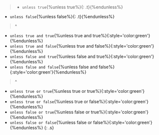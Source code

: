 

>- `unless true`{%unless true%}{: .t}{%endunless%}
- `unless false`{%unless false%}{: .t}{%endunless%}
>^
- `unless true and true`{%unless true and true%}{:style='color:green'}{%endunless%}
- `unless true and false`{%unless true and false%}{:style='color:green'}{%endunless%}
- `unless false and true`{%unless false and true%}{:style='color:green'}{%endunless%}
- `unless false and false`{%unless false and false%}{:style='color:green'}{%endunless%}
>^
- `unless true or true`{%unless true or true%}{:style='color:green'}{%endunless%}
- `unless true or false`{%unless true or false%}{:style='color:green'}{%endunless%}
- `unless false or true`{%unless false or true%}{:style='color:green'}{%endunless%}
- `unless false or false`{%unless false or false%}{:style='color:green'}{%endunless%}
{: .s}

<style>
.s{color:gray}
.s .t{color:green}
</style>
